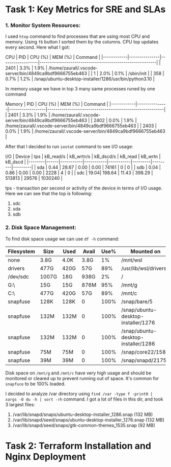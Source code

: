 # Task 1: Key Metrics for SRE and SLAs


### 1. Monitor System Resources:

I used `htop` command to find processes that are using most CPU and memory. Using `f6` button I sorted them by the columns. CPU top updates every second. Here what I got:

CPU
| PID        | CPU (%)       | MEM (%)          | Command                                                 |
|------------|---------------|------------------|---------------------------------------------------------|
| 2401       |  3.3%         | 1.9%             | /home/zaurall/.vscode-server/bin/4849ca9bdf9666755eb463 |
| 1          |  2.0%         | 0.1%             | /sbin/init                                              |
| 358        |  0.7%         | 1.2%             | /snap/ubuntu-desktop-installer/1286/usr/bin/python3.10  |

In memory usage we have in top 3 many same processes runed by one command

Memory
| PID        | CPU (%)       | MEM (%)          | Command                                                 |
|------------|---------------|------------------|---------------------------------------------------------|
| 2401       |  3.3%         | 1.9%             | /home/zaurall/.vscode-server/bin/4849ca9bdf9666755eb463 |
| 2402       |  0.0%         | 1.9%             | /home/zaurall/.vscode-server/bin/4849ca9bdf9666755eb463 |
| 2403       |  0.0%         | 1.9%             | /home/zaurall/.vscode-server/bin/4849ca9bdf9666755eb463 |

After that I decided to run `iostat` command to see I/O usage:

I/O 
| Device | tps  | kB_read/s | kB_wrtn/s | kB_dscd/s | kB_read | kB_wrtn | kB_dscd |
|--------|------|-----------|-----------|-----------|---------|---------|---------|
| sda    | 0.44 | 28.67     | 0.00      | 0.00      | 74161   | 0       | 0       |
| sdb    | 0.04 | 0.86      | 0.00      | 0.00      | 2228    | 4       | 0       |
| sdc    | 19.04| 198.64    | 11.43     | 398.29    | 513813  | 29576   | 1030240 |

tps - transaction per second or activity of the device in terms of I/O usage. Here we can see that the top is following:
1. sdc
2. sda
3. sdb

### 2. Disk Space Management:

To find disk space usage we can use `df -h` command:

| Filesystem      | Size  | Used | Avail | Use% | Mounted on                              |
|-----------------|-------|------|-------|------|-----------------------------------------|
| none            | 3.8G  | 4.0K | 3.8G  | 1%   | /mnt/wsl                                |
| drivers         | 477G  | 420G | 57G   | 89%  | /usr/lib/wsl/drivers                    |
| /dev/sdc        | 1007G | 18G  | 938G  | 2%   | /                                       |
| G:\             | 15G   | 15G  | 876M  | 95%  | /mnt/g                                  |
| C:\             | 477G  | 420G | 57G   | 89%  | /mnt/c                                  |
| snapfuse        | 128K  | 128K | 0     | 100% | /snap/bare/5                            |
| snapfuse        | 132M  | 132M | 0     | 100% | /snap/ubuntu-desktop-installer/1276      |
| snapfuse        | 132M  | 132M | 0     | 100% | /snap/ubuntu-desktop-installer/1286      |
| snapfuse        | 75M   | 75M  | 0     | 100% | /snap/core22/1586                       |
| snapfuse        | 39M   | 39M  | 0     | 100% | /snap/snapd/21759  

Disk space on `/mnt/g` and `/mnt/c` have very high usage and should be monitored or cleared up to prevent running out of space. It's common for `snapfuce` to be 100% loaded.


I decided to analyze /var directory using `find /var -type f -print0 | xargs -0 du -h | sort -rh` command. I got a lot of files in this dir, and took 3 largest files:

1. /var/lib/snapd/snaps/ubuntu-desktop-installer_1286.snap (132 MB)
2. /var/lib/snapd/seed/snaps/ubuntu-desktop-installer_1276.snap (132 MB)
3. /var/lib/snapd/seed/snaps/gtk-common-themes_1535.snap (92 MB)


# Task 2: Terraform Installation and Nginx Deployment
